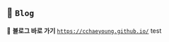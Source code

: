 ## 🦥 `Blog`

📎 **블로그 바로 가기**
[`https://cchaeyoung.github.io/`](https://cchaeyoung.github.io/)
t e s t  
 